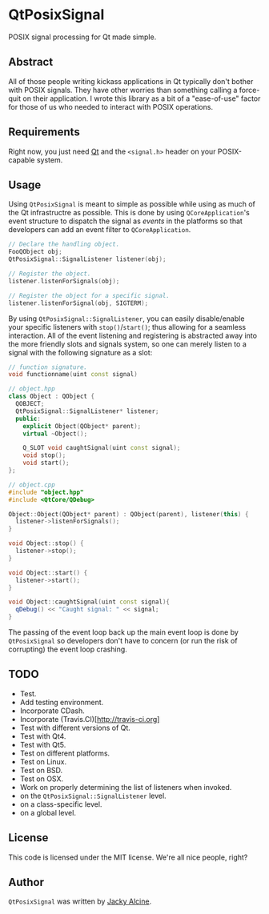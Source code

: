 # QtPosixSignal

POSIX signal processing for Qt made simple.

## Abstract

All of those people writing kickass applications in Qt typically don't bother 
with POSIX signals. They have other worries than something calling a force-quit 
on their application. I wrote this library as a bit of a "ease-of-use" factor 
for those of us who needed to interact with POSIX operations.

## Requirements

Right now, you just need [Qt](http://qt-project.org) and the
`<signal.h>` header on your POSIX-capable system.

## Usage

Using `QtPosixSignal` is meant to simple as possible while using as much of 
the Qt infrastructre as possible. This is done by using `QCoreApplication`'s 
event structure to dispatch the signal as *events* in the platforms so that 
developers can add an event filter to `QCoreApplication`. 

```c++
// Declare the handling object.
FooQObject obj;
QtPosixSignal::SignalListener listener(obj);

// Register the object.
listener.listenForSignals(obj);

// Register the object for a specific signal.
listener.listenForSignal(obj, SIGTERM);

```

By using `QtPosixSignal::SignalListener`, you can easily disable/enable your 
specific listeners with `stop()`/`start()`; thus allowing for a seamless 
interaction. All of the event listening and registering is abstracted away 
into the more friendly slots and signals system, so one can merely listen to 
a signal with the following signature as a slot:

```c++
// function signature.
void functionname(uint const signal)
```

```c++
// object.hpp
class Object : QObject {
  QOBJECT;
  QtPosixSignal::SignalListener* listener;
  public:
    explicit Object(QObject* parent);
    virtual ~Object();

    Q_SLOT void caughtSignal(uint const signal);
    void stop();
    void start();
};

// object.cpp
#include "object.hpp"
#include <QtCore/QDebug>

Object::Object(QObject* parent) : QObject(parent), listener(this) {
  listener->listenForSignals();
}

void Object::stop() {
  listener->stop();
}

void Object::start() {
  listener->start();
}

void Object::caughtSignal(uint const signal){ 
  qDebug() << "Caught signal: " << signal;  
}
```

The passing of the event loop back up the main event loop is done by 
`QtPosixSignal` so developers don't have to concern (or run the risk of 
corrupting) the event loop crashing.

## TODO
 + Test.
  + Add testing environment.
   + Incorporate CDash.
   + Incorporate (Travis.CI)[http://travis-ci.org]
  + Test with different versions of Qt.
   + Test with Qt4.
   + Test with Qt5.
  + Test on different platforms.
   + Test on Linux.
   + Test on BSD.
   + Test on OSX.
 + Work on properly determining the list of listeners when invoked.
  + on the `QtPosixSignal::SignalListener` level.
  + on a class-specific level.
  + on a global level.

## License
This code is licensed under the MIT license. We're all nice people, right?

## Author
`QtPosixSignal` was written by [Jacky Alcine](me@jalcine.me).
